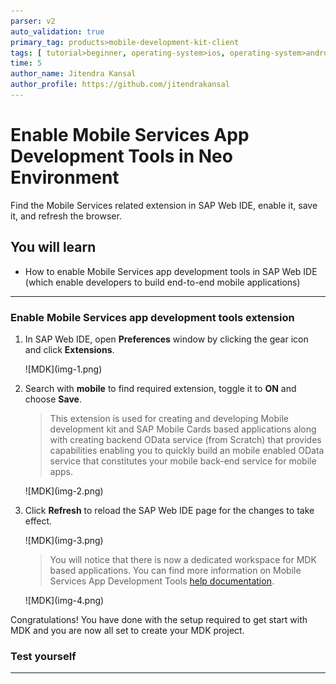 ```yaml
---
parser: v2
auto_validation: true
primary_tag: products>mobile-development-kit-client
tags: [ tutorial>beginner, operating-system>ios, operating-system>android, topic>mobile, products>sap-business-technology-platform,  products>mobile-development-kit-client, products>sap-mobile-services, tutorial>license ]
time: 5
author_name: Jitendra Kansal
author_profile: https://github.com/jitendrakansal
---
```



# Enable Mobile Services App Development Tools in Neo Environment
<!-- description --> Find the Mobile Services related extension in SAP Web IDE, enable it, save it, and refresh the browser.

## You will learn
  - How to enable Mobile Services app development tools in SAP Web IDE (which enable developers to build end-to-end mobile applications)

---

### Enable Mobile Services app development tools extension

1. In SAP Web IDE, open **Preferences** window by clicking the gear icon and click **Extensions**.

    <!-- border -->![MDK](img-1.png)

2. Search with **mobile** to find required extension, toggle it to **ON** and choose **Save**.

    >This extension is used for creating and developing Mobile development kit and SAP Mobile Cards based applications along with creating backend OData service (from Scratch) that provides capabilities enabling you to quickly build an mobile enabled OData service that constitutes your mobile back-end service for mobile apps.  

    <!-- border -->![MDK](img-2.png)

3. Click **Refresh** to reload the SAP Web IDE page for the changes to take effect.

    <!-- border -->![MDK](img-3.png)

    >You will notice that there is now a dedicated workspace for MDK based applications. You can find more information on Mobile Services App Development Tools [help documentation](https://help.sap.com/doc/f53c64b93e5140918d676b927a3cd65b/Cloud/en-US/docs-en/guides/getting-started/mdk/webide.html).

    <!-- border -->![MDK](img-4.png)

Congratulations! You have done with the setup required to get start with MDK and you are now all set to create your MDK project.


### Test yourself




---
